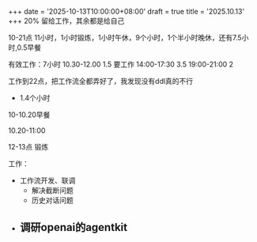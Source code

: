 +++
date = '2025-10-13T10:00:00+08:00'
draft = true
title = '2025.10.13'
+++
20% 留给工作，其余都是给自己


10-21点 11小时，1小时锻炼，1小时午休，9个小时，1个半小时晚休，还有7.5小时,0.5早餐

有效工作：7小时
10.30-12.00 1.5 要工作
14:00-17:30 3.5
19:00-21:00 2 

工作到22点，把工作流全都弄好了，我发现没有ddl真的不行

- 1.4个小时


10-10.20早餐

10.20-11:00

12-13点 锻炼



<!--more-->

工作：
- 工作流开发、联调
  - 解决截断问题
  - 历史对话问题
- 调研openai的agentkit
  - 

